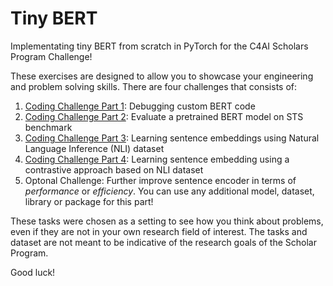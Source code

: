 # Tiny BERT

Implementating tiny BERT from scratch in PyTorch for the C4AI Scholars Program Challenge!

These exercises are designed to allow you to showcase your engineering and problem solving skills. There are four challenges that consists of:

1.  [Coding Challenge Part 1](challenge1.ipynb): Debugging custom BERT code
2.  [Coding Challenge Part 2](challenge2.ipynb): Evaluate a pretrained BERT model on STS benchmark
3.  [Coding Challenge Part 3](challenge3.ipynb): Learning sentence embeddings using Natural Language Inference (NLI) dataset
4.  [Coding Challenge Part 4](challenge4.ipynb): Learning sentence embedding using a contrastive approach based on NLI dataset
5.  Optonal Challenge: Further improve sentence encoder in terms of _performance_ or _efficiency_. You can use any additional model, dataset, library or package for this part!

These tasks were chosen as a setting to see how you think about problems, even if they are not in your own research field of interest. The tasks and dataset are not meant to be indicative of the research goals of the Scholar Program.

Good luck!
